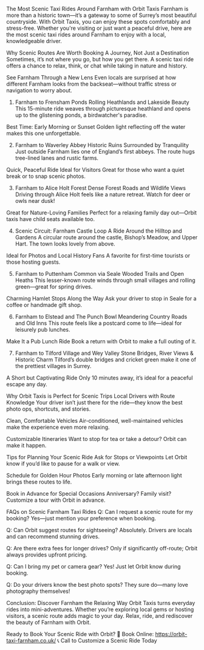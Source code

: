 The Most Scenic Taxi Rides Around Farnham with Orbit Taxis
Farnham is more than a historic town—it’s a gateway to some of Surrey’s most beautiful countryside. With Orbit Taxis, you can enjoy these spots comfortably and stress-free. Whether you're visiting or just want a peaceful drive, here are the most scenic taxi rides around Farnham to enjoy with a local, knowledgeable driver.

Why Scenic Routes Are Worth Booking
A Journey, Not Just a Destination
Sometimes, it’s not where you go, but how you get there. A scenic taxi ride offers a chance to relax, think, or chat while taking in nature and history.

See Farnham Through a New Lens
Even locals are surprised at how different Farnham looks from the backseat—without traffic stress or navigation to worry about.

1. Farnham to Frensham Ponds
Rolling Heathlands and Lakeside Beauty
This 15-minute ride weaves through picturesque heathland and opens up to the glistening ponds, a birdwatcher's paradise.

Best Time: Early Morning or Sunset
Golden light reflecting off the water makes this one unforgettable.

2. Farnham to Waverley Abbey
Historic Ruins Surrounded by Tranquility
Just outside Farnham lies one of England’s first abbeys. The route hugs tree-lined lanes and rustic farms.

Quick, Peaceful Ride Ideal for Visitors
Great for those who want a quiet break or to snap scenic photos.

3. Farnham to Alice Holt Forest
Dense Forest Roads and Wildlife Views
Driving through Alice Holt feels like a nature retreat. Watch for deer or owls near dusk!

Great for Nature-Loving Families
Perfect for a relaxing family day out—Orbit taxis have child seats available too.

4. Scenic Circuit: Farnham Castle Loop
A Ride Around the Hilltop and Gardens
A circular route around the castle, Bishop’s Meadow, and Upper Hart. The town looks lovely from above.

Ideal for Photos and Local History Fans
A favorite for first-time tourists or those hosting guests.

5. Farnham to Puttenham Common via Seale
Wooded Trails and Open Heaths
This lesser-known route winds through small villages and rolling green—great for spring drives.

Charming Hamlet Stops Along the Way
Ask your driver to stop in Seale for a coffee or handmade gift shop.

6. Farnham to Elstead and The Punch Bowl
Meandering Country Roads and Old Inns
This route feels like a postcard come to life—ideal for leisurely pub lunches.

Make It a Pub Lunch Ride
Book a return with Orbit to make a full outing of it.

7. Farnham to Tilford Village and Wey Valley
Stone Bridges, River Views & Historic Charm
Tilford’s double bridges and cricket green make it one of the prettiest villages in Surrey.

A Short but Captivating Ride
Only 10 minutes away, it’s ideal for a peaceful escape any day.

Why Orbit Taxis is Perfect for Scenic Trips
Local Drivers with Route Knowledge
Your driver isn’t just there for the ride—they know the best photo ops, shortcuts, and stories.

Clean, Comfortable Vehicles
Air-conditioned, well-maintained vehicles make the experience even more relaxing.

Customizable Itineraries
Want to stop for tea or take a detour? Orbit can make it happen.

Tips for Planning Your Scenic Ride
Ask for Stops or Viewpoints
Let Orbit know if you’d like to pause for a walk or view.

Schedule for Golden Hour Photos
Early morning or late afternoon light brings these routes to life.

Book in Advance for Special Occasions
Anniversary? Family visit? Customize a tour with Orbit in advance.

FAQs on Scenic Farnham Taxi Rides
Q: Can I request a scenic route for my booking?
Yes—just mention your preference when booking.

Q: Can Orbit suggest routes for sightseeing?
Absolutely. Drivers are locals and can recommend stunning drives.

Q: Are there extra fees for longer drives?
Only if significantly off-route; Orbit always provides upfront pricing.

Q: Can I bring my pet or camera gear?
Yes! Just let Orbit know during booking.

Q: Do your drivers know the best photo spots?
They sure do—many love photography themselves!

Conclusion: Discover Farnham the Relaxing Way
Orbit Taxis turns everyday rides into mini-adventures. Whether you’re exploring local gems or hosting visitors, a scenic route adds magic to your day. Relax, ride, and rediscover the beauty of Farnham with Orbit.

Ready to Book Your Scenic Ride with Orbit?
🚕 Book Online: https://orbit-taxi-farnham.co.uk/
📞 Call to Customize a Scenic Ride Today

